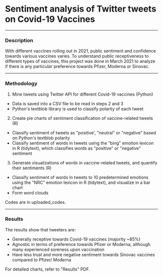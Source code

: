 <h1> Sentiment analysis of Twitter tweets on Covid-19 Vaccines </h1>

<hr>
<head>
<h3> Description </h3>
With different vaccines rolling out in 2021, public sentiment and confidence towards various vaccines varies.  To understand public receptiveness to different types of vaccines, this project was done in March 2021 to analyze if there is any particular preference towards Pfizer, Moderna or Sinovac.
  </head>
<hr>  
<body>
<h3> Methodology </h3>
  
1) Mine tweets using Twitter API for different Covid-19 vaccines (Python)
- Data is saved into a CSV file to be read in steps 2 and 3
- Python's textblob library is used to classify polarity of each tweet

2) Create pie charts of sentiment classification of vaccine-related tweets (R)
- Classify sentiment of tweets as "positive', "neutral" or "negative" based on Python's textblob polarity
- Classify sentiment of words in tweets using the "bing" emotion lexicon in R (tidytext), which classifies words as "positive" or "negative" sentiment

3) Generate visualizations of words in vaccine-related tweets, and quantify their sentiments (R)
- Classify sentiment of words in tweets to 10 predetermined emotions using the "NRC" emotion lexicon in R (tidytext), and visualize in a bar chart
- Form word clouds

Codes are in uploaded_codes. 
</body>


<hr>
<h3> Results </h3>

The results show that tweeters are:
- Generally receptive towards Covid-19 vaccines (majority ~85%)
 - Agnostic in terms of preference towards Pfizer or Moderna, although many experienced soreness upon vaccination
- Have less trust and more negative sentiment towards Sinovac vaccines compared to Pfizer/ Moderna

For detailed charts, refer to "Results" PDF.
